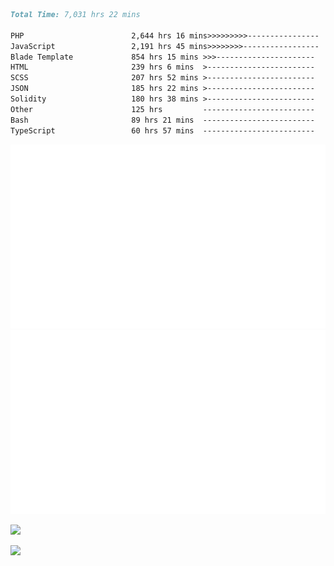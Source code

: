 <!--START_SECTION:waka-->

```markdown
Total Time: 7,031 hrs 22 mins

PHP                        2,644 hrs 16 mins>>>>>>>>>----------------   36.95 %
JavaScript                 2,191 hrs 45 mins>>>>>>>>-----------------   30.63 %
Blade Template             854 hrs 15 mins >>>----------------------   11.94 %
HTML                       239 hrs 6 mins  >------------------------   03.34 %
SCSS                       207 hrs 52 mins >------------------------   02.90 %
JSON                       185 hrs 22 mins >------------------------   02.59 %
Solidity                   180 hrs 38 mins >------------------------   02.52 %
Other                      125 hrs         -------------------------   01.75 %
Bash                       89 hrs 21 mins  -------------------------   01.25 %
TypeScript                 60 hrs 57 mins  -------------------------   00.85 %
```

<!--END_SECTION:waka-->

![](https://raw.githubusercontent.com/DrMaxis/github-stats-transparent/output/generated/overview.svg)
![](https://raw.githubusercontent.com/DrMaxis/github-stats-transparent/output/generated/languages.svg)

![](https://git-readme-stats-drmaxis-projects.vercel.app/api?username=drmaxis&show_icons=true&theme=outrun&count_private=true&show=reviews,discussions_started,discussions_answered,prs_merged,prs_merged_percentage&custom_title=2024%20Github%20Rank)
 
<a href="https://count.getloli.com/"><img src="https://count.getloli.com/get/@:maxis-the-alchemist?theme=rule34"></a>
<!-- https://count.getloli.com/get/@alchemist?theme=rule34 -->
<br>
